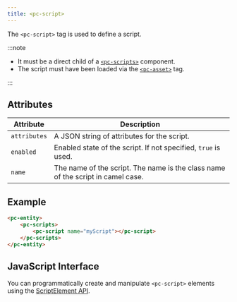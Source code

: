 ```yaml
---
title: <pc-script>
---
```


The `<pc-script>` tag is used to define a script.

:::note

* It must be a direct child of a [`<pc-scripts>`](../pc-scripts) component.
* The script must have been loaded via the [`<pc-asset>`](../pc-asset) tag.

:::

## Attributes

| Attribute | Description |
| --- | --- |
| `attributes` | A JSON string of attributes for the script. |
| `enabled` | Enabled state of the script. If not specified, `true` is used. |
| `name` | The name of the script. The name is the class name of the script in camel case. |

## Example

```html
<pc-entity>
    <pc-scripts>
        <pc-script name="myScript"></pc-script>
    </pc-scripts>
</pc-entity>
```

## JavaScript Interface

You can programmatically create and manipulate `<pc-script>` elements using the [ScriptElement API](https://api.playcanvas.com/web-components/classes/ScriptElement.html).
